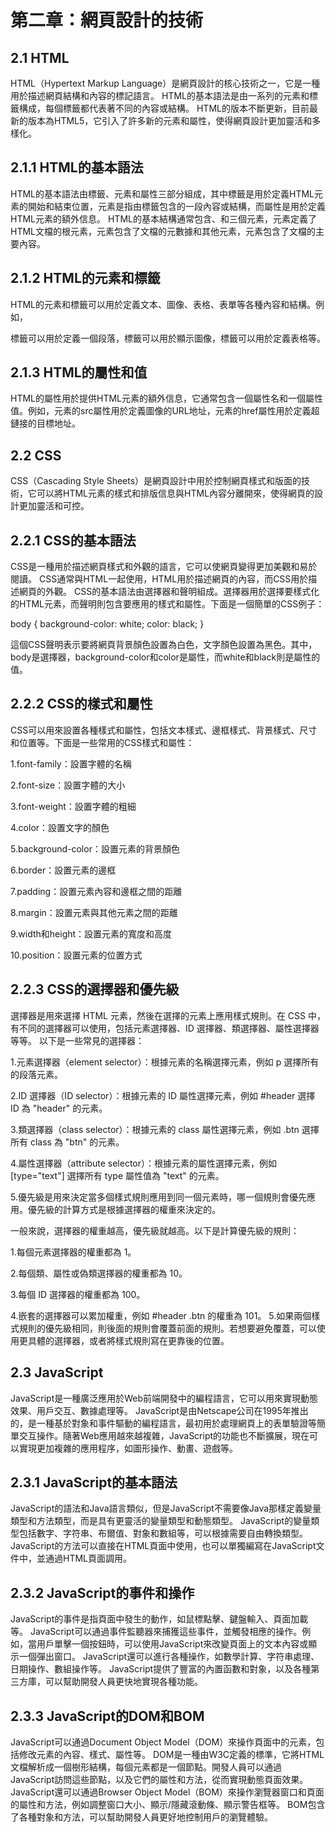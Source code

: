 # 第二章：網頁設計的技術
## 2.1 HTML
HTML（Hypertext Markup Language）是網頁設計的核心技術之一，它是一種用於描述網頁結構和內容的標記語言。 HTML的基本語法是由一系列的元素和標籤構成，每個標籤都代表著不同的內容或結構。 HTML的版本不斷更新，目前最新的版本為HTML5，它引入了許多新的元素和屬性，使得網頁設計更加靈活和多樣化。

## 2.1.1 HTML的基本語法
HTML的基本語法由標籤、元素和屬性三部分組成，其中標籤是用於定義HTML元素的開始和結束位置，元素是指由標籤包含的一段內容或結構，而屬性是用於定義HTML元素的額外信息。 HTML的基本結構通常包含<html>、<head>和<body>三個元素，<html>元素定義了HTML文檔的根元素，<head>元素包含了文檔的元數據和其他元素，<body>元素包含了文檔的主要內容。

## 2.1.2 HTML的元素和標籤
HTML的元素和標籤可以用於定義文本、圖像、表格、表單等各種內容和結構。例如，<p>標籤可以用於定義一個段落，<img>標籤可以用於顯示圖像，<table>標籤可以用於定義表格等。

## 2.1.3 HTML的屬性和值
HTML的屬性用於提供HTML元素的額外信息，它通常包含一個屬性名和一個屬性值。例如，<img>元素的src屬性用於定義圖像的URL地址，<a>元素的href屬性用於定義超鏈接的目標地址。

## 2.2 CSS
CSS（Cascading Style Sheets）是網頁設計中用於控制網頁樣式和版面的技術，它可以將HTML元素的樣式和排版信息與HTML內容分離開來，使得網頁的設計更加靈活和可控。

## 2.2.1 CSS的基本語法
CSS是一種用於描述網頁樣式和外觀的語言，它可以使網頁變得更加美觀和易於閱讀。 CSS通常與HTML一起使用，HTML用於描述網頁的內容，而CSS用於描述網頁的外觀。
CSS的基本語法由選擇器和聲明組成。選擇器用於選擇要樣式化的HTML元素，而聲明則包含要應用的樣式和屬性。下面是一個簡單的CSS例子：

body {
  background-color: white;
  color: black;
}

這個CSS聲明表示要將網頁背景顏色設置為白色，文字顏色設置為黑色。其中，body是選擇器，background-color和color是屬性，而white和black則是屬性的值。

## 2.2.2 CSS的樣式和屬性
CSS可以用來設置各種樣式和屬性，包括文本樣式、邊框樣式、背景樣式、尺寸和位置等。下面是一些常用的CSS樣式和屬性：

1.font-family：設置字體的名稱

2.font-size：設置字體的大小

3.font-weight：設置字體的粗細

4.color：設置文字的顏色

5.background-color：設置元素的背景顏色

6.border：設置元素的邊框

7.padding：設置元素內容和邊框之間的距離

8.margin：設置元素與其他元素之間的距離

9.width和height：設置元素的寬度和高度

10.position：設置元素的位置方式


## 2.2.3 CSS的選擇器和優先級
選擇器是用來選擇 HTML 元素，然後在選擇的元素上應用樣式規則。在 CSS 中，有不同的選擇器可以使用，包括元素選擇器、ID 選擇器、類選擇器、屬性選擇器等等。
以下是一些常見的選擇器：

1.元素選擇器（element selector）：根據元素的名稱選擇元素，例如 p 選擇所有的段落元素。

2.ID 選擇器（ID selector）：根據元素的 ID 屬性選擇元素，例如 #header 選擇 ID 為 "header" 的元素。

3.類選擇器（class selector）：根據元素的 class 屬性選擇元素，例如 .btn 選擇所有 class 為 "btn" 的元素。

4.屬性選擇器（attribute selector）：根據元素的屬性選擇元素，例如 [type="text"] 選擇所有 type 屬性值為 
"text" 的元素。

5.優先級是用來決定當多個樣式規則應用到同一個元素時，哪一個規則會優先應用。優先級的計算方式是根據選擇器的權重來決定的。

一般來說，選擇器的權重越高，優先級就越高。以下是計算優先級的規則：

1.每個元素選擇器的權重都為 1。

2.每個類、屬性或偽類選擇器的權重都為 10。

3.每個 ID 選擇器的權重都為 100。

4.嵌套的選擇器可以累加權重，例如 #header .btn 的權重為 101。
5.如果兩個樣式規則的優先級相同，則後面的規則會覆蓋前面的規則。若想要避免覆蓋，可以使用更具體的選擇器，或者將樣式規則寫在更靠後的位置。

## 2.3 JavaScript
JavaScript是一種廣泛應用於Web前端開發中的編程語言，它可以用來實現動態效果、用戶交互、數據處理等。 JavaScript是由Netscape公司在1995年推出的，是一種基於對象和事件驅動的編程語言，最初用於處理網頁上的表單驗證等簡單交互操作。隨著Web應用越來越複雜，JavaScript的功能也不斷擴展，現在可以實現更加複雜的應用程序，如圖形操作、動畫、遊戲等。

## 2.3.1 JavaScript的基本語法
JavaScript的語法和Java語言類似，但是JavaScript不需要像Java那樣定義變量類型和方法類型，而是具有更靈活的變量類型和動態類型。 JavaScript的變量類型包括數字、字符串、布爾值、對象和數組等，可以根據需要自由轉換類型。 JavaScript的方法可以直接在HTML頁面中使用，也可以單獨編寫在JavaScript文件中，並通過HTML頁面調用。

## 2.3.2 JavaScript的事件和操作
JavaScript的事件是指頁面中發生的動作，如鼠標點擊、鍵盤輸入、頁面加載等。 JavaScript可以通過事件監聽器來捕獲這些事件，並觸發相應的操作。例如，當用戶單擊一個按鈕時，可以使用JavaScript來改變頁面上的文本內容或顯示一個彈出窗口。
JavaScript還可以進行各種操作，如數學計算、字符串處理、日期操作、數組操作等。 JavaScript提供了豐富的內置函數和對象，以及各種第三方庫，可以幫助開發人員更快地實現各種功能。

## 2.3.3 JavaScript的DOM和BOM
JavaScript可以通過Document Object Model（DOM）來操作頁面中的元素，包括修改元素的內容、樣式、屬性等。 DOM是一種由W3C定義的標準，它將HTML文檔解析成一個樹形結構，每個元素都是一個節點。開發人員可以通過JavaScript訪問這些節點，以及它們的屬性和方法，從而實現動態頁面效果。
JavaScript還可以通過Browser Object Model（BOM）來操作瀏覽器窗口和頁面的屬性和方法，例如調整窗口大小、顯示/隱藏滾動條、顯示警告框等。 BOM包含了各種對象和方法，可以幫助開發人員更好地控制用戶的瀏覽體驗。

